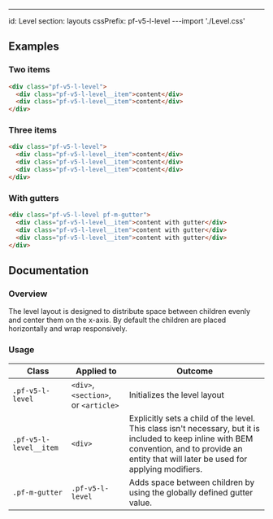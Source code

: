---
id: Level
section: layouts
cssPrefix: pf-v5-l-level
---import './Level.css'

## Examples

### Two items

```html
<div class="pf-v5-l-level">
  <div class="pf-v5-l-level__item">content</div>
  <div class="pf-v5-l-level__item">content</div>
</div>

```

### Three items

```html
<div class="pf-v5-l-level">
  <div class="pf-v5-l-level__item">content</div>
  <div class="pf-v5-l-level__item">content</div>
  <div class="pf-v5-l-level__item">content</div>
</div>

```

### With gutters

```html
<div class="pf-v5-l-level pf-m-gutter">
  <div class="pf-v5-l-level__item">content with gutter</div>
  <div class="pf-v5-l-level__item">content with gutter</div>
  <div class="pf-v5-l-level__item">content with gutter</div>
</div>

```

## Documentation

### Overview

The level layout is designed to distribute space between children evenly and center them on the x-axis. By default the children are placed horizontally and wrap responsively.

### Usage

| Class | Applied to | Outcome |
| -- | -- | -- |
| `.pf-v5-l-level` | `<div>`, `<section>`, or `<article>` | Initializes the level layout |
| `.pf-v5-l-level__item` | `<div>` | Explicitly sets a child of the level. This class isn't necessary, but it is included to keep inline with BEM convention, and to provide an entity that will later be used for applying modifiers. |
| `.pf-m-gutter` | `.pf-v5-l-level` | Adds space between children by using the globally defined gutter value. |

